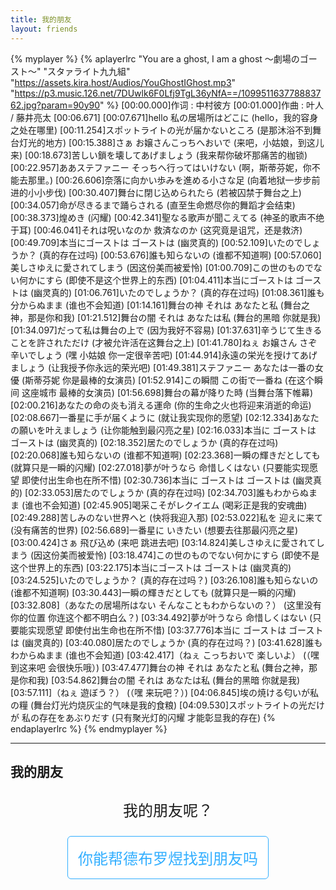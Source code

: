 ```yaml
---
title: 我的朋友
layout: friends
---
```


{% myplayer %}
{% aplayerlrc "You are a ghost, I am a ghost 〜劇場のゴースト〜" "スタァライト九九組" "https://assets.kira.host/Audios/YouGhostIGhost.mp3" "https://p3.music.126.net/7DUwlk6F0Lfj9TgL36yNfA==/109951163778883762.jpg?param=90y90" %}
[00:00.000]作词 : 中村彼方
[00:01.000]作曲 : 叶人 / 藤井亮太
[00:06.671]
[00:07.671]hello 私の居場所はどこに (hello，我的容身之处在哪里)
[00:11.254]スポットライトの光が届かないところ (是那沐浴不到舞台灯光的地方)
[00:15.388]さぁ お嬢さんこっちへおいで (来吧，小姑娘，到这儿来)
[00:18.673]苦しい鎖を壊してあげましょう (我来帮你破坏那痛苦的枷锁)
[00:22.957]ああステファニー そっちへ行ってはいけない (啊，斯蒂芬妮，你不能去那里。)
[00:26.606]奈落に向かい歩みを進める小さな足 (向着地狱一步步前进的小小步伐)
[00:30.407]舞台に閉じ込められたら (若被囚禁于舞台之上)
[00:34.057]命が尽きるまで踊らされる (直至生命燃尽你的舞蹈才会结束)
[00:38.373]煌めき (闪耀)
[00:42.341]聖なる歌声が聞こえてる (神圣的歌声不绝于耳)
[00:46.041]それは呪いなのか 救済なのか (这究竟是诅咒，还是救济)
[00:49.709]本当にゴーストは ゴーストは (幽灵真的)
[00:52.109]いたのでしょうか？ (真的存在过吗)
[00:53.676]誰も知らないの (谁都不知道啊)
[00:57.060]美しさゆえに愛されてしまう (因这份美而被爱怜)
[01:00.709]この世のものでない何かにすら (即使不是这个世界上的东西)
[01:04.411]本当にゴーストは ゴーストは (幽灵真的)
[01:06.761]いたのでしょうか？ (真的存在过吗)
[01:08.361]誰も分からぬまま (谁也不会知道)
[01:14.161]舞台の神 それは あなたと私 (舞台之神，那是你和我)
[01:21.512]舞台の闇 それは あなたは私 (舞台的黑暗 你就是我)
[01:34.097]だって私は舞台の上で (因为我好不容易)
[01:37.631]辛うじて生きることを許されただけ (才被允许活在这舞台之上)
[01:41.780]ねぇ お嬢さん さぞ辛いでしょう (嘿 小姑娘 你一定很辛苦吧)
[01:44.914]永遠の栄光を授けてあげましょう (让我授予你永远的荣光吧)
[01:49.381]ステファニー あなたは一番の女優 (斯蒂芬妮 你是最棒的女演员)
[01:52.914]この瞬間 この街で一番ね (在这个瞬间 这座城市 最棒的女演员)
[01:56.698]舞台の幕が降りた時 (当舞台落下帷幕)
[02:00.216]あなたの命の炎も消える運命 (你的生命之火也将迎来消逝的命运)
[02:08.667]一番星に手が届くように (就让我实现你的愿望)
[02:12.334]あなたの願いを叶えましょう (让你能触到最闪亮之星)
[02:16.033]本当に ゴーストは ゴーストは (幽灵真的)
[02:18.352]居たのでしょうか (真的存在过吗)
[02:20.068]誰も知らないの (谁都不知道啊)
[02:23.368]一瞬の輝きだとしても (就算只是一瞬的闪耀)
[02:27.018]夢が叶うなら 命惜しくはない (只要能实现愿望 即使付出生命也在所不惜)
[02:30.736]本当に ゴーストは ゴーストは (幽灵真的)
[02:33.053]居たのでしょうか (真的存在过吗)
[02:34.703]誰もわからぬまま (谁也不会知道)
[02:45.905]喝采こそがレクイエム (喝彩正是我的安魂曲)
[02:49.288]苦しみのない世界へと (快将我迎入那)
[02:53.022]私を 迎えに来て (没有痛苦的世界)
[02:56.689]一番星に いきたい (想要去往那最闪亮之星)
[03:00.424]さぁ 飛び込め (来吧 跳进去吧)
[03:14.824]美しさゆえに愛されてしまう (因这份美而被爱怜)
[03:18.474]この世のものでない何かにすら (即使不是这个世界上的东西)
[03:22.175]本当にゴーストは ゴーストは (幽灵真的)
[03:24.525]いたのでしょうか？ (真的存在过吗？)
[03:26.108]誰も知らないの (谁都不知道啊)
[03:30.443]一瞬の輝きだとしても (就算只是一瞬的闪耀)
[03:32.808]（あなたの居場所はない そんなこともわからないの？） (这里没有你的位置 你连这个都不明白么？)
[03:34.492]夢が叶うなら 命惜しくはない (只要能实现愿望 即使付出生命也在所不惜)
[03:37.776]本当に ゴーストは ゴーストは (幽灵真的)
[03:40.080]居たのでしょうか (真的存在过吗？)
[03:41.628]誰もわからぬまま (谁也不会知道)
[03:42.417]（ねぇ こっちおいで 楽しいよ） (（嘿 到这来吧 会很快乐哦）)
[03:47.477]舞台の神 それは あなたと私 (舞台之神，那是你和我)
[03:54.862]舞台の闇 それは あなたは私 (舞台的黑暗 你就是我)
[03:57.111]（ねぇ 遊ぼう？） (（嘿 来玩吧？）)
[04:06.845]埃の焼ける匂いが私の糧 (舞台灯光灼烧灰尘的气味是我的食粮)
[04:09.530]スポットライトの光だけが 私の存在をあぶりだす (只有聚光灯的闪耀 才能彰显我的存在)
{% endaplayerlrc %}
{% endmyplayer %}

<hr />

## 我的朋友

<style>
    .button {
        position: relative;
        color: rgb(49, 174, 255);
        border: 1px solid rgb(49, 174, 255);
        padding: 1rem;
        font-size: 1.5rem;
        background-color: white;
        margin: 0.5rem;
        cursor: pointer;
        transition: 500ms;
        border-radius: 0.25em;
        opacity: 1;
    }
    .button:hover {
        color: white;
        background-color: rgb(49, 174, 255);
    }
    .button.button_cannot_seen {
        opacity: 0;
        z-index: -1;
    }

    .sob {
        opacity: 1;
        transition: 500ms;
        -webkit-user-drag: none;
    }
    .sob_hidden {
        opacity: 0;
        margin-top: 0;
    }
</style>

<div style="text-align: center; position: relative; width: 100%; user-select: none;">
    <div style="width: 100%; font-size: 1.5rem; line-height: 4rem;" id='text'>我的朋友呢？</div>
    <button class="button" onclick="const self = this.classList.add('button_cannot_seen'); document.querySelector('.sob').classList.remove('sob_hidden'); document.querySelector('#text').innerText = '破案了，原来德布罗煜没有朋友';">你能帮德布罗煜找到朋友吗</button>
    <div style="width: 100%; display: flex; justify-content: space-around;">
        <img class="sob sob_hidden" src="https://assets.kira.host/Pictures/Others/20220401192619.jpg"/>
    </div>
</div>
